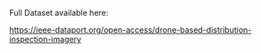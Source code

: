 Full Dataset available here: 

https://ieee-dataport.org/open-access/drone-based-distribution-inspection-imagery